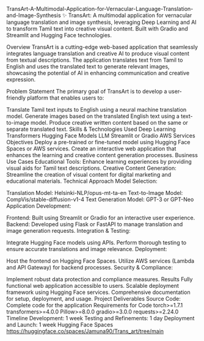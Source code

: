 TransArt-A-Multimodal-Application-for-Vernacular-Language-Translation-and-Image-Synthesis
✨ TransArt: A multimodal application for vernacular language translation and image synthesis, leveraging Deep Learning and AI to transform Tamil text into creative visual content. Built with Gradio and Streamlit and Hugging Face technologies.

Overview
TransArt is a cutting-edge web-based application that seamlessly integrates language translation and creative AI to produce visual content from textual descriptions. The application translates text from Tamil to English and uses the translated text to generate relevant images, showcasing the potential of AI in enhancing communication and creative expression.

Problem Statement
The primary goal of TransArt is to develop a user-friendly platform that enables users to:

Translate Tamil text inputs to English using a neural machine translation model.
Generate images based on the translated English text using a text-to-image model.
Produce creative written content based on the same or separate translated text.
Skills & Technologies Used
Deep Learning
Transformers
Hugging Face Models
LLM
Streamlit or Gradio
AWS Services
Objectives
Deploy a pre-trained or fine-tuned model using Hugging Face Spaces or AWS services.
Create an interactive web application that enhances the learning and creative content generation processes.
Business Use Cases
Educational Tools: Enhance learning experiences by providing visual aids for Tamil text descriptions.
Creative Content Generation: Streamline the creation of visual content for digital marketing and educational materials.
Technical Approach
Model Selection:

Translation Model: Helsinki-NLP/opus-mt-ta-en
Text-to-Image Model: CompVis/stable-diffusion-v1-4
Text Generation Model: GPT-3 or GPT-Neo
Application Development:

Frontend: Built using Streamlit or Gradio for an interactive user experience.
Backend: Developed using Flask or FastAPI to manage translation and image generation requests.
Integration & Testing:

Integrate Hugging Face models using APIs.
Perform thorough testing to ensure accurate translations and image relevance.
Deployment:

Host the frontend on Hugging Face Spaces.
Utilize AWS services (Lambda and API Gateway) for backend processes.
Security & Compliance:

Implement robust data protection and compliance measures.
Results
Fully functional web application accessible to users.
Scalable deployment framework using Hugging Face services.
Comprehensive documentation for setup, deployment, and usage.
Project Deliverables
Source Code: Complete code for the application
Requirements for Code
torch>=1.7.1
transformers>=4.0.0
Pillow>=8.0.0
gradio>=3.0.0
requests>=2.24.0
Timeline
Development: 1 week
Testing and Refinements: 1 day
Deployment and Launch: 1 week
Hugging Face Spaces
https://huggingface.co/spaces/Jamuna90/Trans_art/tree/main
